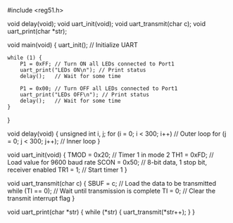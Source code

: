 #include <reg51.h>

void delay(void);
void uart_init(void);
void uart_transmit(char c);
void uart_print(char *str);

void main(void) {
    uart_init(); // Initialize UART
    
    while (1) { 
        P1 = 0xFF; // Turn ON all LEDs connected to Port1
        uart_print("LEDs ON\n"); // Print status
        delay();   // Wait for some time
        
        P1 = 0x00; // Turn OFF all LEDs connected to Port1
        uart_print("LEDs OFF\n"); // Print status
        delay();   // Wait for some time
    }
}

void delay(void) {
    unsigned int i, j;
    for (i = 0; i < 300; i++)  // Outer loop
        for (j = 0; j < 300; j++);  // Inner loop
}

void uart_init(void) {
    TMOD = 0x20;  // Timer 1 in mode 2
    TH1 = 0xFD;   // Load value for 9600 baud rate
    SCON = 0x50;  // 8-bit data, 1 stop bit, receiver enabled
    TR1 = 1;      // Start timer 1
}

void uart_transmit(char c) {
    SBUF = c;          // Load the data to be transmitted
    while (TI == 0);   // Wait until transmission is complete
    TI = 0;            // Clear the transmit interrupt flag
}

void uart_print(char *str) {
    while (*str) {
        uart_transmit(*str++);
    }
}
